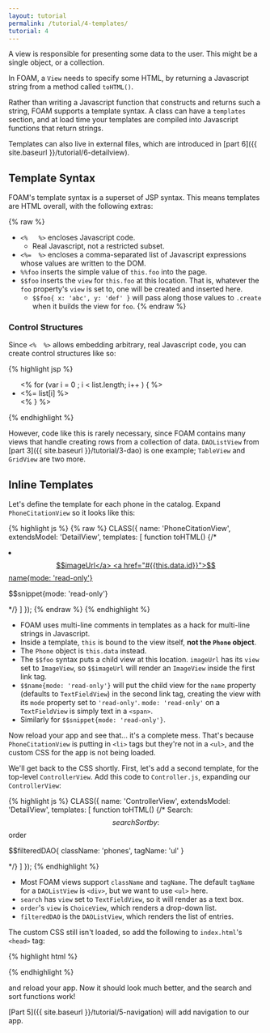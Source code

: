 ```yaml
---
layout: tutorial
permalink: /tutorial/4-templates/
tutorial: 4
---
```


A view is responsible for presenting some data to the user. This might be a
single object, or a collection.

In FOAM, a `View` needs to specify some HTML, by returning a Javascript string
from a method called `toHTML()`.

Rather than writing a Javascript function that constructs and returns such a
string, FOAM supports a template syntax. A class can have a `templates` section,
and at load time your templates are compiled into Javascript functions that
return strings.

Templates can also live in external files, which are introduced in
[part 6]({{ site.baseurl }}/tutorial/6-detailview).

## Template Syntax

FOAM's template syntax is a superset of JSP syntax. This means templates are
HTML overall, with the following extras:

{% raw %}
- `<%   %>` encloses Javascript code.
    - Real Javascript, not a restricted subset.
- `<%=  %>` encloses a comma-separated list of Javascript expressions whose values are written to the DOM.
- `%%foo` inserts the simple value of `this.foo` into the page.
- `$$foo` inserts the `view` for `this.foo` at this location. That is, whatever
  the `foo` property's `view` is set to, one will be created and inserted here.
    - `$$foo{ x: 'abc', y: 'def' }` will pass along those values to `.create`
      when it builds the view for `foo`.
{% endraw %}

### Control Structures

Since `<%  %>` allows embedding arbitrary, real Javascript code, you can create
control structures like so:

{% highlight jsp %}
<ul>
  <% for (var i = 0 ; i < list.length; i++ ) { %>
    <li><%= list[i] %></li>
  <% } %>
</ul>
{% endhighlight %}

However, code like this is rarely necessary, since FOAM contains many views that
handle creating rows from a collection of data. `DAOListView` from
[part 3]({{ site.baseurl }}/tutorial/3-dao) is one example; `TableView` and
`GridView` are two more.

## Inline Templates

Let's define the template for each phone in the catalog. Expand
`PhoneCitationView` so it looks like this:

{% highlight js %}
{% raw %}
CLASS({
  name: 'PhoneCitationView',
  extendsModel: 'DetailView',
  templates: [
    function toHTML() {/*
      <li class="thumbnail">
        <a href="#{{this.data.id}}" class="thumb">$$imageUrl</a>
        <a href="#{{this.data.id}}">$$name{mode: 'read-only'}</a>
        <p>$$snippet{mode: 'read-only'}</p>
      </li>
    */}
  ]
});
{% endraw %}
{% endhighlight %}

- FOAM uses multi-line comments in templates as a hack for multi-line strings in
  Javascript.
- Inside a template, `this` is bound to the view itself, **not the `Phone`
  object**.
- The `Phone` object is `this.data` instead.
- The `$$foo` syntax puts a child view at this location. `imageUrl` has its
  `view` set to `ImageView`, so `$$imageUrl` will render an `ImageView` inside
  the first link tag.
- `$$name{mode: 'read-only'}` will put the child view for the `name` property
  (defaults to `TextFieldView`) in the second link tag, creating the view with
  its `mode` property set to `'read-only'`. `mode: 'read-only'` on a
  `TextFieldView` is simply text in a `<span>`.
- Similarly for `$$snippet{mode: 'read-only'}`.

Now reload your app and see that... it's a complete mess. That's because `PhoneCitationView` is putting in `<li>` tags but they're not in a `<ul>`, and the custom CSS for the app is not being loaded.

We'll get back to the CSS shortly. First, let's add a second template, for the top-level `ControllerView`. Add this code to `Controller.js`, expanding our `ControllerView`:

{% highlight js %}
CLASS({
  name: 'ControllerView',
  extendsModel: 'DetailView',
  templates: [
    function toHTML() {/*
      Search: $$search
      Sort by: $$order
      <p>$$filteredDAO{ className: 'phones', tagName: 'ul' }</p>
    */}
  ]
});
{% endhighlight %}

- Most FOAM views support `className` and `tagName`. The default `tagName` for a
  `DAOListView` is `<div>`, but we want to use `<ul>` here.
- `search` has `view` set to `TextFieldView`, so it will render as a text box.
- `order`'s `view` is `ChoiceView`, which renders a drop-down list.
- `filteredDAO` is the `DAOListView`, which renders the list of entries.

The custom CSS still isn't loaded, so add the following to `index.html`'s
`<head>` tag:

{% highlight html %}
<link rel="stylesheet" href="css/app.css" />
<link rel="stylesheet" href="css/bootstrap.css" />
{% endhighlight %}

and reload your app. Now it should look much better, and the search and sort
functions work!

[Part 5]({{ site.baseurl }}/tutorial/5-navigation) will add navigation to our
app.

